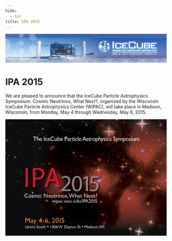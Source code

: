 ```yaml
---
hide:
  - toc
title: IPA 2015
---
```


![2015 Spring Collaboration Meeting](IceCubeCollabMeeting15_web_banner_012915.png)

# IPA 2015


We are pleased to announce that the IceCube Particle Astrophysics Symposium: Cosmic Neutrinos, What Next?, organized by the Wisconsin IceCube Particle Astrophysics Center (WIPAC), will take place in Madison, Wisconsin, from Monday, May 4 through Wednesday, May 6, 2015.

![ ](IPA_news_image.png)
